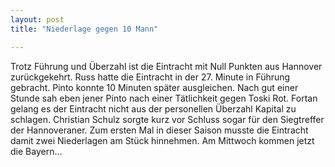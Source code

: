 ```yaml
---
layout: post
title: "Niederlage gegen 10 Mann"

---
```


Trotz Führung und Überzahl ist die Eintracht mit Null Punkten aus Hannover zurückgekehrt. Russ hatte die Eintracht in der 27. Minute in Führung gebracht. Pinto konnte 10 Minuten später ausgleichen. Nach gut einer Stunde sah eben jener Pinto nach einer Tätlichkeit gegen Toski Rot. Fortan gelang es der Eintracht nicht aus der personellen Überzahl Kapital zu schlagen. Christian Schulz sorgte kurz vor Schluss sogar für den Siegtreffer der Hannoveraner. Zum ersten Mal in dieser Saison musste die Eintracht damit zwei Niederlagen am Stück hinnehmen. Am Mittwoch kommen jetzt die Bayern...


